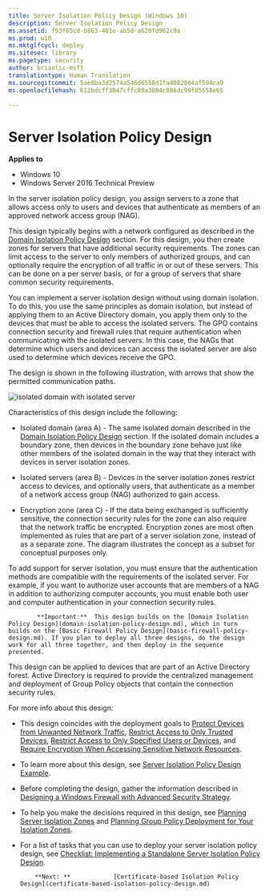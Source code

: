 ```yaml
---
title: Server Isolation Policy Design (Windows 10)
description: Server Isolation Policy Design
ms.assetid: f93f65cd-b863-461e-ab5d-a620fd962c9a
ms.prod: w10
ms.mktglfcycl: deploy
ms.sitesec: library
ms.pagetype: security
author: brianlic-msft
translationtype: Human Translation
ms.sourcegitcommit: 5ae8ba3d2574a546d6558d1fa4082864af594ca9
ms.openlocfilehash: 612bdcff3847cffc89a3084c086dc99f85558e65

---
```


# Server Isolation Policy Design

**Applies to**
-   Windows 10
-   Windows Server 2016 Technical Preview

In the server isolation policy design, you assign servers to a zone that allows access only to users and devices that authenticate as members of an approved network access group (NAG).

This design typically begins with a network configured as described in the [Domain Isolation Policy Design](domain-isolation-policy-design.md) section. For this design, you then create zones for servers that have additional security requirements. The zones can limit access to the server to only members of authorized groups, and can optionally require the encryption of all traffic in or out of these servers. This can be done on a per server basis, or for a group of servers that share common security requirements.

You can implement a server isolation design without using domain isolation. To do this, you use the same principles as domain isolation, but instead of applying them to an Active Directory domain, you apply them only to the devices that must be able to access the isolated servers. The GPO contains connection security and firewall rules that require authentication when communicating with the isolated servers. In this case, the NAGs that determine which users and devices can access the isolated server are also used to determine which devices receive the GPO.

The design is shown in the following illustration, with arrows that show the permitted communication paths.

![isolated domain with isolated server](images/wfas-domainisohighsec.gif)

Characteristics of this design include the following:

-   Isolated domain (area A) - The same isolated domain described in the [Domain Isolation Policy Design](domain-isolation-policy-design.md) section. If the isolated domain includes a boundary zone, then devices in the boundary zone behave just like other members of the isolated domain in the way that they interact with devices in server isolation zones.

-   Isolated servers (area B) - Devices in the server isolation zones restrict access to devices, and optionally users, that authenticate as a member of a network access group (NAG) authorized to gain access.

-   Encryption zone (area C) - If the data being exchanged is sufficiently sensitive, the connection security rules for the zone can also require that the network traffic be encrypted. Encryption zones are most often implemented as rules that are part of a server isolation zone, instead of as a separate zone. The diagram illustrates the concept as a subset for conceptual purposes only.

To add support for server isolation, you must ensure that the authentication methods are compatible with the requirements of the isolated server. For example, if you want to authorize user accounts that are members of a NAG in addition to authorizing computer accounts, you must enable both user and computer authentication in your connection security rules.

>
            **Important:**  This design builds on the [Domain Isolation Policy Design](domain-isolation-policy-design.md), which in turn builds on the [Basic Firewall Policy Design](basic-firewall-policy-design.md). If you plan to deploy all three designs, do the design work for all three together, and then deploy in the sequence presented.

This design can be applied to devices that are part of an Active Directory forest. Active Directory is required to provide the centralized management and deployment of Group Policy objects that contain the connection security rules.

For more info about this design:

-   This design coincides with the deployment goals to [Protect Devices from Unwanted Network Traffic](protect-devices-from-unwanted-network-traffic.md), [Restrict Access to Only Trusted Devices](restrict-access-to-only-trusted-devices.md), [Restrict Access to Only Specified Users or Devices](restrict-access-to-only-specified-users-or-devices.md), and [Require Encryption When Accessing Sensitive Network Resources](require-encryption-when-accessing-sensitive-network-resources.md).

-   To learn more about this design, see [Server Isolation Policy Design Example](server-isolation-policy-design-example.md).

-   Before completing the design, gather the information described in [Designing a Windows Firewall with Advanced Security Strategy](designing-a-windows-firewall-with-advanced-security-strategy.md).

-   To help you make the decisions required in this design, see [Planning Server Isolation Zones](planning-server-isolation-zones.md) and [Planning Group Policy Deployment for Your Isolation Zones](planning-group-policy-deployment-for-your-isolation-zones.md).

-   For a list of tasks that you can use to deploy your server isolation policy design, see [Checklist: Implementing a Standalone Server Isolation Policy Design](checklist-implementing-a-standalone-server-isolation-policy-design.md).


            **Next: **            [Certificate-based Isolation Policy Design](certificate-based-isolation-policy-design.md)
          



<!--HONumber=Jun16_HO4-->


